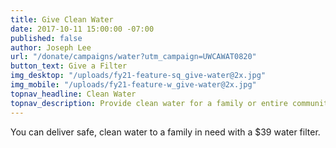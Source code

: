 ```yaml
---
title: Give Clean Water
date: 2017-10-11 15:00:00 -07:00
published: false
author: Joseph Lee
url: "/donate/campaigns/water?utm_campaign=UWCAWAT0820"
button_text: Give a Filter
img_desktop: "/uploads/fy21-feature-sq_give-water@2x.jpg"
img_mobile: "/uploads/fy21-feature-w_give-water@2x.jpg"
topnav_headline: Clean Water
topnav_description: Provide clean water for a family or entire community.
---
```


You can deliver safe, clean water to a family in need with a $39 water filter.

